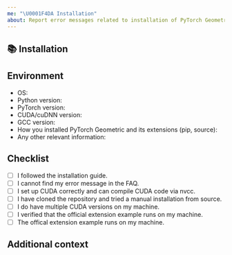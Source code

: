 ```yaml
---
me: "\U0001F4DA Installation"
about: Report error messages related to installation of PyTorch Geometric
---
```


## 📚 Installation

<!-- A clear and concise description of the installation error. If you have installation log file, please provide it here as well. -->

## Environment

* OS:
* Python version:
* PyTorch version:
* CUDA/cuDNN version:
* GCC version:
* How you installed PyTorch Geometric and its extensions (pip, source):
* Any other relevant information:

## Checklist

- [ ] I followed the installation guide.
- [ ] I cannot find my error message in the FAQ.
- [ ] I set up CUDA correctly and can compile CUDA code via nvcc.
- [ ] I have cloned the repository and tried a manual installation from source.
- [ ] I do have multiple CUDA versions on my machine.
- [ ] I verified that the official extension example runs on my machine.
- [ ] The offical extension example runs on my machine.

## Additional context

<!-- Add any other context about the problem here. -->
